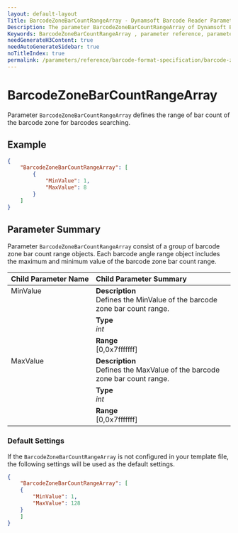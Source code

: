 ```yaml
---
layout: default-layout
Title: BarcodeZoneBarCountRangeArray - Dynamsoft Barcode Reader Parameters
Description: The parameter BarcodeZoneBarCountRangeArray of Dynamsoft Barcode Reader defines the range of bar count of the barcode zone for barcodes searching.
Keywords: BarcodeZoneBarCountRangeArray , parameter reference, parameter
needGenerateH3Content: true
needAutoGenerateSidebar: true
noTitleIndex: true
permalink: /parameters/reference/barcode-format-specification/barcode-zone-bar-count-range-array.html
---
```


# BarcodeZoneBarCountRangeArray

Parameter `BarcodeZoneBarCountRangeArray` defines the range of bar count of the barcode zone for barcodes searching.

## Example

```json
{
    "BarcodeZoneBarCountRangeArray": [
        {
            "MinValue": 1,
            "MaxValue": 8
        }
    ]
}
```

## Parameter Summary

Parameter `BarcodeZoneBarCountRangeArray` consist of a group of barcode zone bar count range objects. Each barcode angle range object includes the maximum and minimum value of the barcode zone bar count range.

<table style = "text-align:left">
    <thead>
        <tr>
            <th nowrap="nowrap">Child Parameter Name</th>
            <th nowrap="nowrap">Child Parameter Summary</th>
        </tr>
    </thead>
    <tr>
        <td rowspan = "3" style="vertical-align:text-top">MinValue<br></td>
        <td><b>Description</b><br>Defines the MinValue of the barcode zone bar count range.</td>
    </tr>
    <tr>
        <td><b>Type</b><br><i>int</i></td>
    </tr>
    <tr>
        <td><b>Range</b><br>[0,0x7fffffff]
        </td>
    </tr>
    <tr>
        <td rowspan = "3" style="vertical-align:text-top">MaxValue<br></td>
        <td><b>Description</b><br>Defines the MaxValue of the barcode zone bar count range.</td>
    </tr>
    <tr>
        <td><b>Type</b><br><i>int</i></td>
    </tr>
    <tr>
        <td><b>Range</b><br>[0,0x7fffffff]
        </td>
    </tr>
</table>

### Default Settings

If the `BarcodeZoneBarCountRangeArray` is not configured in your template file, the following settings will be used as the default settings.

```json
{
    "BarcodeZoneBarCountRangeArray": [
    {
        "MinValue": 1,
        "MaxValue": 128
    }
    ]
}
```
